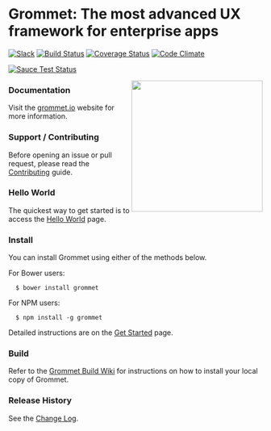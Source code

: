 # Grommet: The most advanced UX framework for enterprise apps

[![Slack](http://alansouzati.github.io/artic/img/slack-badge.svg)](http://grommet.io/slackin)  [![Build Status](https://api.travis-ci.org/HewlettPackard/grommet.svg)](https://travis-ci.org/HewlettPackard/grommet)  [![Coverage Status](https://coveralls.io/repos/HewlettPackard/grommet/badge.svg)](https://coveralls.io/r/HewlettPackard/grommet) [![Code Climate](https://codeclimate.com/github/HewlettPackard/grommet/badges/gpa.svg)](https://codeclimate.com/github/HewlettPackard/grommet)

[![Sauce Test Status](https://saucelabs.com/browser-matrix/alansouzati.svg)](https://saucelabs.com/u/alansouzati)

<img align="right" height="260" src="http://grommet.io/docs/img/grommet.svg">

### Documentation

Visit the [grommet.io](http://grommet.io/) website for more information.

### Support / Contributing

Before opening an issue or pull request, please read the [Contributing](http://grommet.io/docs/documentation/contributing) guide.

### Hello World

  The quickest way to get started is to access the [Hello World](http://grommet.io/docs/documentation) page.

### Install

  You can install Grommet using either of the methods below.

  For Bower users:
  ```
    $ bower install grommet
  ```

  For NPM users:
  ```
    $ npm install -g grommet
  ```

  Detailed instructions are on the [Get Started](http://grommet.io/docs/documentation/get-started) page.

### Build

  Refer to the [Grommet Build Wiki](https://github.com/HewlettPackard/grommet/wiki/Building-Grommet) for instructions on how to install your local copy of Grommet.

### Release History

  See the [Change Log](https://github.com/HewlettPackard/grommet/wiki/Change-Log).
